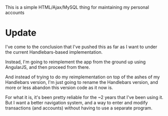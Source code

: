 This is a simple HTML/Ajax/MySQL thing for maintaining my personal accounts

# Update

I've come to the conclusion that I've pushed this as far as I want to
under the current Handlebars-based implementation.

Instead, I'm going to reimplement the app from the ground up using AngularJS,
and then proceed from there.

And instead of trying to do my reimplementation on top of the ashes of my
Handlebars version, I'm just going to rename the Handlebars version, and more
or less abandon this version code as it now is.

For what it is, it's been pretty reliable for the ~2 years that I've been
using it. But I want a better navigation system, and a way to enter and
modify transactions (and accounts) without having to use a separate program.